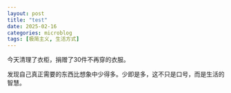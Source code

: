 ```yaml
---
layout: post
title: "test"
date: 2025-02-16
categories: microblog
tags: [极简主义, 生活方式]
---
```


今天清理了衣柜，捐赠了30件不再穿的衣服。

发现自己真正需要的东西比想象中少得多。少即是多，这不只是口号，而是生活的智慧。
